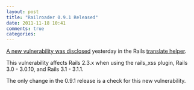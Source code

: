 ```yaml
---
layout: post
title: "Railroader 0.9.1 Released"
date: 2011-11-18 10:41
comments: true
categories: 
---
```


[A new vulnerability was disclosed](http://groups.google.com/group/rubyonrails-security/browse_thread/thread/2b61d70fb73c7cc5) yesterday in the Rails [translate helper](http://api.rubyonrails.org/classes/ActionView/Helpers/TranslationHelper.html#method-i-translate).

This vulnerability affects Rails 2.3.x when using the rails_xss plugin, Rails 3.0 - 3.0.10, and Rails 3.1 - 3.1.1.

The only change in the 0.9.1 release is a check for this new vulnerability.
